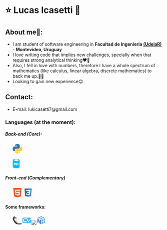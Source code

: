 <h1>⭐ Lucas Icasetti 💫</h1>
<h2>About me🙌:</h2>
<ul>
  <li>I am student of software engineering in <strong>Facultad de Ingenieria <a href="https://udelar.edu.uy/portal/">(UdelaR)</a> - Montevideo, Uruguay</strong></li>
  <li>I love writing code that implies new challenges, specially when that requires strong analytical thinking❤️🧠</li>
  <li>Also, I fell in love with numbers, therefore I have a whole spectrum of mathematics (like calculus, linear algebra, discrete mathematics) to back me up.🧮💘</li>
  <li>Looking to gain new experience😊</li>
</ul>
<h2>Contact:</h2>
<ul>
  <li>E-mail: lukicasetti7@gmail.com</li>
</ul>

<h3>Languages (at the moment):</h3>
<h5>Back-end (Core):</h5>
<ul><img src="/python.svg" style="weight:30px;height:30px"><p> </p><img src="/sql.png" style="weight:30px;height:30px"></ul>

<h5>Front-end (Complementary)</h5>
<ul>
<img src="/html5.svg" style="weight:30px;height:30px">
<img src="/file-type-css.svg" style="weight:30px;height:30px"></ul>

<h4>Some frameworks:</h4>
<ul><img src="/flask.svg" style="weight:30px;height:30px"><img src="/cvzone.png" style="weight:30px;height:30px"><img src="/pandas.ico" style="weight:30px;height:30px"><img src="/file-type-numpy.svg" style="weight:30px;height:30px"></ul>
